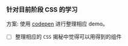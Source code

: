 ### 针对目前阶段 CSS 的学习

方案: 使用 [codepen](https://codepen.io/MuYunyun/pens/public/) 进行整理相应 demo。

- [ ] 整理相应的 `CSS` 揭秘中觉得可以用得到的组件
